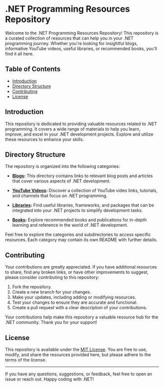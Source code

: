 # .NET Programming Resources Repository

Welcome to the .NET Programming Resources Repository! This repository is a curated collection of resources that can help you in your .NET programming journey. Whether you're looking for insightful blogs, informative YouTube videos, useful libraries, or recommended books, you'll find it all here.

## Table of Contents

- [Introduction](#introduction)
- [Directory Structure](#directory-structure)
- [Contributing](#contributing)
- [License](#license)

## Introduction

This repository is dedicated to providing valuable resources related to .NET programming. It covers a wide range of materials to help you learn, improve, and excel in your .NET development projects. Explore and utilize these resources to enhance your skills.

## Directory Structure

The repository is organized into the following categories:

- **[Blogs](blogs/):** This directory contains links to relevant blog posts and articles that cover various aspects of .NET development.

- **[YouTube Videos](videos/):** Discover a collection of YouTube video links, tutorials, and channels that focus on .NET programming.

- **[Libraries](libraries/):** Find useful libraries, frameworks, and packages that can be integrated into your .NET projects to simplify development tasks.

- **[Books](books/):** Explore recommended books and publications for in-depth learning and reference in the world of .NET development.

Feel free to explore the categories and subdirectories to access specific resources. Each category may contain its own README with further details.

## Contributing

Your contributions are greatly appreciated. If you have additional resources to share, find any broken links, or have other improvements to suggest, please consider contributing to this repository:

1. Fork the repository.
2. Create a new branch for your changes.
3. Make your updates, including adding or modifying resources.
4. Test your changes to ensure they are accurate and functional.
5. Create a pull request with a clear description of your contributions.

Your contributions help make this repository a valuable resource hub for the .NET community. Thank you for your support!

## License

This repository is available under the [MIT License](LICENSE). You are free to use, modify, and share the resources provided here, but please adhere to the terms of the license.

---

If you have any questions, suggestions, or feedback, feel free to open an issue or reach out. Happy coding with .NET!
